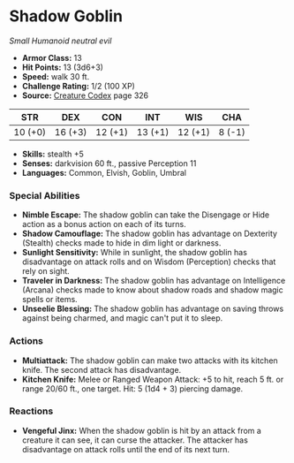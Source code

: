 # Shadow Goblin

*Small* *Humanoid* *neutral evil*

- **Armor Class:** 13
- **Hit Points:** 13 (3d6+3)
- **Speed:** walk 30 ft.
- **Challenge Rating:** 1/2 (100 XP)
- **Source:** [Creature Codex](https://koboldpress.com/kpstore/product/creature-codex-for-5th-edition-dnd) page 326

| STR | DEX | CON | INT | WIS | CHA |
| --- | --- | --- | --- | --- | --- |
| 10 (+0) | 16 (+3) | 12 (+1) | 13 (+1) | 12 (+1) | 8 (-1) |

- **Skills:** stealth +5
- **Senses:** darkvision 60 ft., passive Perception 11
- **Languages:** Common, Elvish, Goblin, Umbral
### Special Abilities
- **Nimble Escape:** The shadow goblin can take the Disengage or Hide action as a bonus action on each of its turns.
- **Shadow Camouflage:** The shadow goblin has advantage on Dexterity (Stealth) checks made to hide in dim light or darkness.
- **Sunlight Sensitivity:** While in sunlight, the shadow goblin has disadvantage on attack rolls and on Wisdom (Perception) checks that rely on sight.
- **Traveler in Darkness:** The shadow goblin has advantage on Intelligence (Arcana) checks made to know about shadow roads and shadow magic spells or items.
- **Unseelie Blessing:** The shadow goblin has advantage on saving throws against being charmed, and magic can't put it to sleep.
### Actions
- **Multiattack:** The shadow goblin can make two attacks with its kitchen knife. The second attack has disadvantage.
- **Kitchen Knife:** Melee or Ranged Weapon Attack: +5 to hit, reach 5 ft. or range 20/60 ft., one target. Hit: 5 (1d4 + 3) piercing damage.
### Reactions
- **Vengeful Jinx:** When the shadow goblin is hit by an attack from a creature it can see, it can curse the attacker. The attacker has disadvantage on attack rolls until the end of its next turn.


